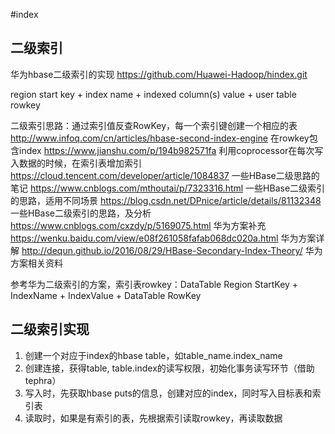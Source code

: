 #index

## 二级索引

华为hbase二级索引的实现
https://github.com/Huawei-Hadoop/hindex.git

region start key + index name + indexed column(s) value + user table rowkey

二级索引思路：通过索引值反查RowKey，每一个索引键创建一个相应的表
http://www.infoq.com/cn/articles/hbase-second-index-engine 在rowkey包含index
https://www.jianshu.com/p/194b982571fa 利用coprocessor在每次写入数据的时候，在索引表增加索引
https://cloud.tencent.com/developer/article/1084837 一些HBase二级思路的笔记
https://www.cnblogs.com/mthoutai/p/7323316.html 一些HBase二级索引的思路，适用不同场景
https://blog.csdn.net/DPnice/article/details/81132348 一些HBase二级索引的思路，及分析
https://www.cnblogs.com/cxzdy/p/5169075.html 华为方案补充
https://wenku.baidu.com/view/e08f261058fafab068dc020a.html 华为方案详解
http://dequn.github.io/2016/08/29/HBase-Secondary-Index-Theory/ 华为方案相关资料

参考华为二级索引的方案，索引表rowkey：DataTable Region StartKey + IndexName + IndexValue + DataTable RowKey

## 二级索引实现

1. 创建一个对应于index的hbase table，如table_name.index_name
2. 创建连接，获得table, table.index的读写权限，初始化事务读写环节（借助tephra）
3. 写入时，先获取hbase puts的信息，创建对应的index，同时写入目标表和索引表
4. 读取时，如果是有索引的表，先根据索引读取rowkey，再读取数据
